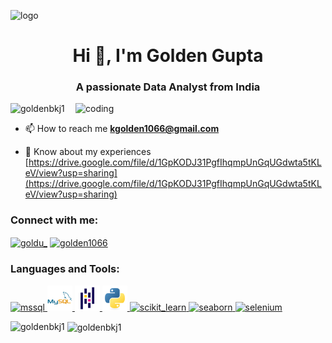![logo]([https://github.com/goldenbkj1/goldenbkj1/blob/main/banner.png](https://github.com/goldenbkj1/goldenbkj1/blob/main/banner.png))
<h1 align="center">Hi 👋, I'm Golden Gupta</h1>
<h3 align="center">A passionate Data Analyst from India</h3>

<img align="right" alt="coding" width="400" src="https://user-images.githubusercontent.com/55389276/140866485-8fb1c876-9a8f-4d6a-98dc-08c4981eaf70.gif">
<p align="left"> <img src="https://komarev.com/ghpvc/?username=goldenbkj1&label=Profile%20views&color=0e75b6&style=flat" alt="goldenbkj1" /> </p>

- 📫 How to reach me **kgolden1066@gmail.com**

- 📄 Know about my experiences [https://drive.google.com/file/d/1GpKODJ31PgfIhqmpUnGqUGdwta5tKLeV/view?usp=sharing](https://drive.google.com/file/d/1GpKODJ31PgfIhqmpUnGqUGdwta5tKLeV/view?usp=sharing)

<h3 align="left">Connect with me:</h3>
<p align="left">
<a href="https://twitter.com/goldu_" target="blank"><img align="center" src="https://raw.githubusercontent.com/rahuldkjain/github-profile-readme-generator/master/src/images/icons/Social/twitter.svg" alt="goldu_" height="30" width="40" /></a>
<a href="https://linkedin.com/in/golden1066" target="blank"><img align="center" src="https://raw.githubusercontent.com/rahuldkjain/github-profile-readme-generator/master/src/images/icons/Social/linked-in-alt.svg" alt="golden1066" height="30" width="40" /></a>
</p>

<h3 align="left">Languages and Tools:</h3>
<p align="left"> <a href="https://www.microsoft.com/en-us/sql-server" target="_blank" rel="noreferrer"> <img src="https://www.svgrepo.com/show/303229/microsoft-sql-server-logo.svg" alt="mssql" width="40" height="40"/> </a> <a href="https://www.mysql.com/" target="_blank" rel="noreferrer"> <img src="https://raw.githubusercontent.com/devicons/devicon/master/icons/mysql/mysql-original-wordmark.svg" alt="mysql" width="40" height="40"/> </a> <a href="https://pandas.pydata.org/" target="_blank" rel="noreferrer"> <img src="https://raw.githubusercontent.com/devicons/devicon/2ae2a900d2f041da66e950e4d48052658d850630/icons/pandas/pandas-original.svg" alt="pandas" width="40" height="40"/> </a> <a href="https://www.python.org" target="_blank" rel="noreferrer"> <img src="https://raw.githubusercontent.com/devicons/devicon/master/icons/python/python-original.svg" alt="python" width="40" height="40"/> </a> <a href="https://scikit-learn.org/" target="_blank" rel="noreferrer"> <img src="https://upload.wikimedia.org/wikipedia/commons/0/05/Scikit_learn_logo_small.svg" alt="scikit_learn" width="40" height="40"/> </a> <a href="https://seaborn.pydata.org/" target="_blank" rel="noreferrer"> <img src="https://seaborn.pydata.org/_images/logo-mark-lightbg.svg" alt="seaborn" width="40" height="40"/> </a> <a href="https://www.selenium.dev" target="_blank" rel="noreferrer"> <img src="https://raw.githubusercontent.com/detain/svg-logos/780f25886640cef088af994181646db2f6b1a3f8/svg/selenium-logo.svg" alt="selenium" width="40" height="40"/> </a> </p>

<p><img align="left" src="https://github-readme-stats.vercel.app/api/top-langs?username=goldenbkj1&show_icons=true&locale=en&layout=compact" alt="goldenbkj1" /></p>

<p>&nbsp;<img align="center" src="https://github-readme-stats.vercel.app/api?username=goldenbkj1&show_icons=true&locale=en" alt="goldenbkj1" /></p>
